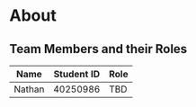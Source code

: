 # About

## Team Members and their Roles

| Name   | Student ID | Role |
| ------ | ---------- | ---- |
| Nathan | 40250986   | TBD  |